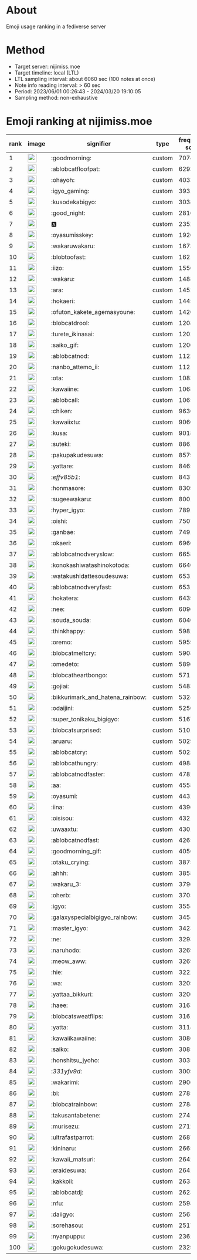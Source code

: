 # About
Emoji usage ranking in a fediverse server

# Method
- Target server: nijimiss.moe
- Target timeline: local (LTL)
- LTL sampling interval: about 6060 sec (100 notes at once)
- Note info reading interval: > 60 sec
- Period: 2023/06/01 00:26:43 - 2024/03/20 19:10:05 
- Sampling method: non-exhaustive

# Emoji ranking at nijimiss.moe

|rank|image|signifier|type|frequency score|
|----|----|----|----|----|
|1|<img height="24" src="https://nijimiss.moe/emoji/goodmorning.webp">|:goodmorning:|custom|70747|
|2|<img height="24" src="https://nijimiss.moe/emoji/ablobcatfloofpat.webp">|:ablobcatfloofpat:|custom|62935|
|3|<img height="24" src="https://nijimiss.moe/emoji/ohayoh.webp">|:ohayoh:|custom|40337|
|4|<img height="24" src="https://nijimiss.moe/emoji/igyo_gaming.webp">|:igyo_gaming:|custom|39310|
|5|<img height="24" src="https://nijimiss.moe/emoji/kusodekabigyo.webp">|:kusodekabigyo:|custom|30387|
|6|<img height="24" src="https://nijimiss.moe/emoji/good_night.webp">|:good_night:|custom|28160|
|7|<img height="24" src="https://nijimiss.moe/emoji/a.webp">|:a:|custom|23529|
|8|<img height="24" src="https://nijimiss.moe/emoji/oyasumisskey.webp">|:oyasumisskey:|custom|19260|
|9|<img height="24" src="https://nijimiss.moe/emoji/wakaruwakaru.webp">|:wakaruwakaru:|custom|16738|
|10|<img height="24" src="https://nijimiss.moe/emoji/blobtoofast.webp">|:blobtoofast:|custom|16211|
|11|<img height="24" src="https://nijimiss.moe/emoji/iizo.webp">|:iizo:|custom|15566|
|12|<img height="24" src="https://nijimiss.moe/emoji/wakaru.webp">|:wakaru:|custom|14887|
|13|<img height="24" src="https://nijimiss.moe/emoji/ara.webp">|:ara:|custom|14529|
|14|<img height="24" src="https://nijimiss.moe/emoji/hokaeri.webp">|:hokaeri:|custom|14454|
|15|<img height="24" src="https://nijimiss.moe/emoji/ofuton_kakete_agemasyoune.webp">|:ofuton_kakete_agemasyoune:|custom|14205|
|16|<img height="24" src="https://nijimiss.moe/emoji/blobcatdrool.webp">|:blobcatdrool:|custom|12083|
|17|<img height="24" src="https://nijimiss.moe/emoji/turete_ikinasai.webp">|:turete_ikinasai:|custom|12022|
|18|<img height="24" src="https://nijimiss.moe/emoji/saiko_gif.webp">|:saiko_gif:|custom|12003|
|19|<img height="24" src="https://nijimiss.moe/emoji/ablobcatnod.webp">|:ablobcatnod:|custom|11228|
|20|<img height="24" src="https://nijimiss.moe/emoji/nanbo_attemo_ii.webp">|:nanbo_attemo_ii:|custom|11215|
|21|<img height="24" src="https://nijimiss.moe/emoji/ota.webp">|:ota:|custom|10831|
|22|<img height="24" src="https://nijimiss.moe/emoji/kawaiine.webp">|:kawaiine:|custom|10684|
|23|<img height="24" src="https://nijimiss.moe/emoji/ablobcall.webp">|:ablobcall:|custom|10657|
|24|<img height="24" src="https://nijimiss.moe/emoji/chiken.webp">|:chiken:|custom|9636|
|25|<img height="24" src="https://nijimiss.moe/emoji/kawaiixtu.webp">|:kawaiixtu:|custom|9060|
|26|<img height="24" src="https://nijimiss.moe/emoji/kusa.webp">|:kusa:|custom|9018|
|27|<img height="24" src="https://nijimiss.moe/emoji/suteki.webp">|:suteki:|custom|8861|
|28|<img height="24" src="https://nijimiss.moe/emoji/pakupakudesuwa.webp">|:pakupakudesuwa:|custom|8579|
|29|<img height="24" src="https://nijimiss.moe/emoji/yattare.webp">|:yattare:|custom|8465|
|30|<img height="24" src="https://nijimiss.moe/emoji/_effv85b1_.webp">|:_effv85b1_:|custom|8437|
|31|<img height="24" src="https://nijimiss.moe/emoji/honmasore.webp">|:honmasore:|custom|8309|
|32|<img height="24" src="https://nijimiss.moe/emoji/sugeewakaru.webp">|:sugeewakaru:|custom|8001|
|33|<img height="24" src="https://nijimiss.moe/emoji/hyper_igyo.webp">|:hyper_igyo:|custom|7891|
|34|<img height="24" src="https://nijimiss.moe/emoji/oishi.webp">|:oishi:|custom|7507|
|35|<img height="24" src="https://nijimiss.moe/emoji/ganbae.webp">|:ganbae:|custom|7491|
|36|<img height="24" src="https://nijimiss.moe/emoji/okaeri.webp">|:okaeri:|custom|6960|
|37|<img height="24" src="https://nijimiss.moe/emoji/ablobcatnodveryslow.webp">|:ablobcatnodveryslow:|custom|6658|
|38|<img height="24" src="https://nijimiss.moe/emoji/konokashiwatashinokotoda.webp">|:konokashiwatashinokotoda:|custom|6640|
|39|<img height="24" src="https://nijimiss.moe/emoji/watakushidattesoudesuwa.webp">|:watakushidattesoudesuwa:|custom|6531|
|40|<img height="24" src="https://nijimiss.moe/emoji/ablobcatnodveryfast.webp">|:ablobcatnodveryfast:|custom|6531|
|41|<img height="24" src="https://nijimiss.moe/emoji/hokatera.webp">|:hokatera:|custom|6439|
|42|<img height="24" src="https://nijimiss.moe/emoji/nee.webp">|:nee:|custom|6096|
|43|<img height="24" src="https://nijimiss.moe/emoji/souda_souda.webp">|:souda_souda:|custom|6040|
|44|<img height="24" src="https://nijimiss.moe/emoji/thinkhappy.webp">|:thinkhappy:|custom|5982|
|45|<img height="24" src="https://nijimiss.moe/emoji/oremo.webp">|:oremo:|custom|5959|
|46|<img height="24" src="https://nijimiss.moe/emoji/blobcatmeltcry.webp">|:blobcatmeltcry:|custom|5908|
|47|<img height="24" src="https://nijimiss.moe/emoji/omedeto.webp">|:omedeto:|custom|5896|
|48|<img height="24" src="https://nijimiss.moe/emoji/blobcatheartbongo.webp">|:blobcatheartbongo:|custom|5711|
|49|<img height="24" src="https://nijimiss.moe/emoji/gojiai.webp">|:gojiai:|custom|5483|
|50|<img height="24" src="https://nijimiss.moe/emoji/bikkurimark_and_hatena_rainbow.webp">|:bikkurimark_and_hatena_rainbow:|custom|5324|
|51|<img height="24" src="https://nijimiss.moe/emoji/odaijini.webp">|:odaijini:|custom|5250|
|52|<img height="24" src="https://nijimiss.moe/emoji/super_tonikaku_bigigyo.webp">|:super_tonikaku_bigigyo:|custom|5167|
|53|<img height="24" src="https://nijimiss.moe/emoji/blobcatsurprised.webp">|:blobcatsurprised:|custom|5101|
|54|<img height="24" src="https://nijimiss.moe/emoji/aruaru.webp">|:aruaru:|custom|5029|
|55|<img height="24" src="https://nijimiss.moe/emoji/ablobcatcry.webp">|:ablobcatcry:|custom|5025|
|56|<img height="24" src="https://nijimiss.moe/emoji/ablobcathungry.webp">|:ablobcathungry:|custom|4988|
|57|<img height="24" src="https://nijimiss.moe/emoji/ablobcatnodfaster.webp">|:ablobcatnodfaster:|custom|4782|
|58|<img height="24" src="https://nijimiss.moe/emoji/aa.webp">|:aa:|custom|4558|
|59|<img height="24" src="https://nijimiss.moe/emoji/oyasumi.webp">|:oyasumi:|custom|4432|
|60|<img height="24" src="https://nijimiss.moe/emoji/iina.webp">|:iina:|custom|4396|
|61|<img height="24" src="https://nijimiss.moe/emoji/oisisou.webp">|:oisisou:|custom|4321|
|62|<img height="24" src="https://nijimiss.moe/emoji/uwaaxtu.webp">|:uwaaxtu:|custom|4301|
|63|<img height="24" src="https://nijimiss.moe/emoji/ablobcatnodfast.webp">|:ablobcatnodfast:|custom|4265|
|64|<img height="24" src="https://nijimiss.moe/emoji/goodmorning_gif.webp">|:goodmorning_gif:|custom|4056|
|65|<img height="24" src="https://nijimiss.moe/emoji/otaku_crying.webp">|:otaku_crying:|custom|3875|
|66|<img height="24" src="https://nijimiss.moe/emoji/ahhh.webp">|:ahhh:|custom|3858|
|67|<img height="24" src="https://nijimiss.moe/emoji/wakaru_3.webp">|:wakaru_3:|custom|3796|
|68|<img height="24" src="https://nijimiss.moe/emoji/oherb.webp">|:oherb:|custom|3705|
|69|<img height="24" src="https://nijimiss.moe/emoji/igyo.webp">|:igyo:|custom|3554|
|70|<img height="24" src="https://nijimiss.moe/emoji/galaxyspecialbigigyo_rainbow.webp">|:galaxyspecialbigigyo_rainbow:|custom|3454|
|71|<img height="24" src="https://nijimiss.moe/emoji/master_igyo.webp">|:master_igyo:|custom|3423|
|72|<img height="24" src="https://nijimiss.moe/emoji/ne.webp">|:ne:|custom|3293|
|73|<img height="24" src="https://nijimiss.moe/emoji/naruhodo.webp">|:naruhodo:|custom|3269|
|74|<img height="24" src="https://nijimiss.moe/emoji/meow_aww.webp">|:meow_aww:|custom|3269|
|75|<img height="24" src="https://nijimiss.moe/emoji/hie.webp">|:hie:|custom|3222|
|76|<img height="24" src="https://nijimiss.moe/emoji/wa.webp">|:wa:|custom|3209|
|77|<img height="24" src="https://nijimiss.moe/emoji/yattaa_bikkuri.webp">|:yattaa_bikkuri:|custom|3200|
|78|<img height="24" src="https://nijimiss.moe/emoji/haee.webp">|:haee:|custom|3163|
|79|<img height="24" src="https://nijimiss.moe/emoji/blobcatsweatflips.webp">|:blobcatsweatflips:|custom|3161|
|80|<img height="24" src="https://nijimiss.moe/emoji/yatta.webp">|:yatta:|custom|3114|
|81|<img height="24" src="https://nijimiss.moe/emoji/kawaiikawaiine.webp">|:kawaiikawaiine:|custom|3086|
|82|<img height="24" src="https://nijimiss.moe/emoji/saiko.webp">|:saiko:|custom|3085|
|83|<img height="24" src="https://nijimiss.moe/emoji/honshitsu_jyoho.webp">|:honshitsu_jyoho:|custom|3035|
|84|<img height="24" src="https://nijimiss.moe/emoji/_331yfv9d_.webp">|:_331yfv9d_:|custom|3009|
|85|<img height="24" src="https://nijimiss.moe/emoji/wakarimi.webp">|:wakarimi:|custom|2906|
|86|<img height="24" src="https://nijimiss.moe/emoji/bi.webp">|:bi:|custom|2785|
|87|<img height="24" src="https://nijimiss.moe/emoji/blobcatrainbow.webp">|:blobcatrainbow:|custom|2784|
|88|<img height="24" src="https://nijimiss.moe/emoji/takusantabetene.webp">|:takusantabetene:|custom|2741|
|89|<img height="24" src="https://nijimiss.moe/emoji/murisezu.webp">|:murisezu:|custom|2712|
|90|<img height="24" src="https://nijimiss.moe/emoji/ultrafastparrot.webp">|:ultrafastparrot:|custom|2687|
|91|<img height="24" src="https://nijimiss.moe/emoji/kininaru.webp">|:kininaru:|custom|2665|
|92|<img height="24" src="https://nijimiss.moe/emoji/kawaii_matsuri.webp">|:kawaii_matsuri:|custom|2642|
|93|<img height="24" src="https://nijimiss.moe/emoji/eraidesuwa.webp">|:eraidesuwa:|custom|2641|
|94|<img height="24" src="https://nijimiss.moe/emoji/kakkoii.webp">|:kakkoii:|custom|2633|
|95|<img height="24" src="https://nijimiss.moe/emoji/ablobcatdj.webp">|:ablobcatdj:|custom|2623|
|96|<img height="24" src="https://nijimiss.moe/emoji/nfu.webp">|:nfu:|custom|2598|
|97|<img height="24" src="https://nijimiss.moe/emoji/daiigyo.webp">|:daiigyo:|custom|2565|
|98|<img height="24" src="https://nijimiss.moe/emoji/sorehasou.webp">|:sorehasou:|custom|2517|
|99|<img height="24" src="https://nijimiss.moe/emoji/nyanpuppu.webp">|:nyanpuppu:|custom|2362|
|100|<img height="24" src="https://nijimiss.moe/emoji/gokugokudesuwa.webp">|:gokugokudesuwa:|custom|2329|
